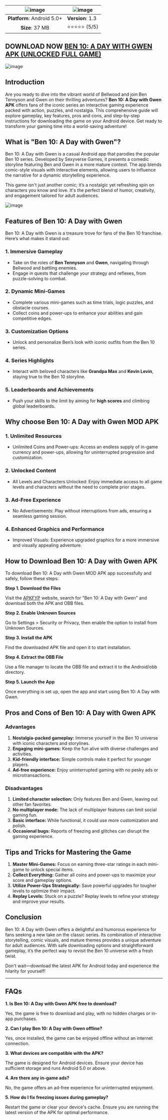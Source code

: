 | ![image](https://github.com/user-attachments/assets/329d5a5d-6dfe-4474-bdcd-d0ffb4158c8d) | ![image](https://github.com/user-attachments/assets/aa358b83-020b-4f05-bc20-e71e97134ebd) |
|:-------------------------------------------------:|-----------------------|
| **Platform**: Android 5.0+                       | **Version**: 1.3      |
| **Size**: 37 MB                                  | ⭐⭐⭐⭐⭐ (5/5) |
## DOWNLOAD NOW [BEN 10: A DAY WITH GWEN APK (UNLOCKED FULL GAME)](https://apkfyp.com/ben-10-a-day-with-gwen.html)

![image](https://github.com/user-attachments/assets/2256fa03-d210-45fa-8c56-65fd76b7eded)

## **Introduction**
Are you ready to dive into the vibrant world of Bellwood and join Ben Tennyson and Gwen on their thrilling adventures? **Ben 10: A Day with Gwen APK** offers fans of the iconic series an interactive gaming experience packed with action, puzzles, and nostalgia. This comprehensive guide will explore gameplay, key features, pros and cons, and step-by-step instructions for downloading the game on your Android device. Get ready to transform your gaming time into a world-saving adventure!

## What is "Ben 10: A Day with Gwen"?
Ben 10: A Day with Gwen is a casual Android app that parodies the popular Ben 10 series. Developed by Sexyverse Games, it presents a comedic storyline featuring Ben and Gwen in a more mature context. The app blends comic-style visuals with interactive elements, allowing users to influence the narrative for a dynamic storytelling experience.

This game isn't just another comic; it’s a nostalgic yet refreshing spin on characters you know and love. It's the perfect blend of humor, creativity, and engagement tailored for adult audiences.

![image](https://github.com/user-attachments/assets/061c2fee-1d88-4da5-8661-c801dcdb9478)

## **Features of Ben 10: A Day with Gwen**
Ben 10: A Day with Gwen is a treasure trove for fans of the Ben 10 franchise. Here’s what makes it stand out:

### **1. Immersive Gameplay**
- Take on the roles of **Ben Tennyson** and **Gwen**, navigating through Bellwood and battling enemies.
- Engage in quests that challenge your strategy and reflexes, from puzzle-solving to combat.

### **2. Dynamic Mini-Games**
- Complete various mini-games such as time trials, logic puzzles, and obstacle courses. 
- Collect coins and power-ups to enhance your abilities and gain competitive edges.

### **3. Customization Options**
- Unlock and personalize Ben’s look with iconic outfits from the Ben 10 series. 

### **4. Series Highlights**
- Interact with beloved characters like **Grandpa Max** and **Kevin Levin**, staying true to the Ben 10 storyline.
  
### **5. Leaderboards and Achievements**
- Push your skills to the limit by aiming for **high scores** and climbing global leaderboards.

## Why choose Ben 10: A Day with Gwen MOD APK
### 1. Unlimited Resources
- Unlimited Coins and Power-ups: Access an endless supply of in-game currency and power-ups, allowing for uninterrupted progression and customization.
### 2. Unlocked Content
- All Levels and Characters Unlocked: Enjoy immediate access to all game levels and characters without the need to complete prior stages.
### 3. Ad-Free Experience
- No Advertisements: Play without interruptions from ads, ensuring a seamless gaming session.
### 4. Enhanced Graphics and Performance
- Improved Visuals: Experience upgraded graphics for a more immersive and visually appealing adventure.

## **How to Download Ben 10: A Day with Gwen APK**
To download Ben 10: A Day with Gwen MOD APK app successfully and safely, follow these steps:

**Step 1. Download the Files**

Visit the [APKFYP](https://apkfyp.com/) website, search for "Ben 10: A Day with Gwen" and download both the APK and OBB files.

**Step 2. Enable Unknown Sources**

Go to Settings > Security or Privacy, then enable the option to install from Unknown Sources.

**Step 3. Install the APK**

Find the downloaded APK file and open it to start installation.

**Step 4. Extract the OBB File**

Use a file manager to locate the OBB file and extract it to the Android/obb directory.

**Step 5. Launch the App**

Once everything is set up, open the app and start using Ben 10: A Day with Gwen.

## **Pros and Cons of Ben 10: A Day with Gwen APK**
### **Advantages**
1. **Nostalgia-packed gameplay:** Immerse yourself in the Ben 10 universe with iconic characters and storylines.
2. **Engaging mini-games:** Keep the fun alive with diverse challenges and activities.
3. **Kid-friendly interface:** Simple controls make it perfect for younger players.
4. **Ad-free experience:** Enjoy uninterrupted gaming with no pesky ads or microtransactions.

### **Disadvantages**
1. **Limited character selection:** Only features Ben and Gwen, leaving out other fan favorites.
2. **No multiplayer mode:** The lack of multiplayer features can limit social gaming fun.
3. **Basic interface:** While functional, it could use more customization and polish.
4. **Occasional bugs:** Reports of freezing and glitches can disrupt the gaming experience.

## **Tips and Tricks for Mastering the Game**
1. **Master Mini-Games:** Focus on earning three-star ratings in each mini-game to unlock special items.
2. **Collect Everything:** Gather all coins and power-ups to maximize your score and gameplay options.
3. **Utilize Power-Ups Strategically:** Save powerful upgrades for tougher levels to optimize their impact.
4. **Replay Levels:** Stuck on a puzzle? Replay levels to refine your strategy and improve your results.

## Conclusion
Ben 10: A Day with Gwen offers a delightful and humorous experience for fans seeking a new take on the classic series. Its combination of interactive storytelling, comic visuals, and mature themes provides a unique adventure for adult audiences. With safe downloading options and straightforward gameplay, it’s the perfect way to revisit the Ben 10 universe with a fresh twist.

Don't wait—download the latest APK for Android today and experience the hilarity for yourself!

---

## **FAQs**
**1. Is Ben 10: A Day with Gwen APK free to download?**

Yes, the game is free to download and play, with no hidden charges or in-app purchases.

**2. Can I play Ben 10: A Day with Gwen offline?**

Yes, once installed, the game can be enjoyed offline without an internet connection.

**3. What devices are compatible with the APK?**

The game is designed for Android devices. Ensure your device has sufficient storage and runs Android 5.0 or above.

**4. Are there any in-game ads?**

No, the game offers an ad-free experience for uninterrupted enjoyment.

**5. How do I fix freezing issues during gameplay?**

Restart the game or clear your device's cache. Ensure you are running the latest version of the APK for optimal performance.
